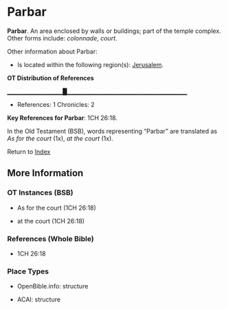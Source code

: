 # Parbar
**Parbar**. 
An area enclosed by walls or buildings; part of the temple complex. 
Other forms include: 
*colonnade*, *court*. 




Other information about Parbar:


* Is located within the following region(s): 
[Jerusalem](Jerusalem.md). 


**OT Distribution of References**

▁▁▁▁▁▁▁▁▁▁▁▁█▁▁▁▁▁▁▁▁▁▁▁▁▁▁▁▁▁▁▁▁▁▁▁▁▁▁
* References: 1 Chronicles: 2



**Key References for Parbar**: 
1CH 26:18. 


In the Old Testament (BSB), words representing “Parbar” are translated as 
*As for the court* (1x), *at the court* (1x). 




Return to [Index](00-Index.md)

## More Information

### OT Instances (BSB)

* As for the court (1CH 26:18)

* at the court (1CH 26:18)



### References (Whole Bible)

* 1CH 26:18


### Place Types

* OpenBible.info: structure

* ACAI: structure





